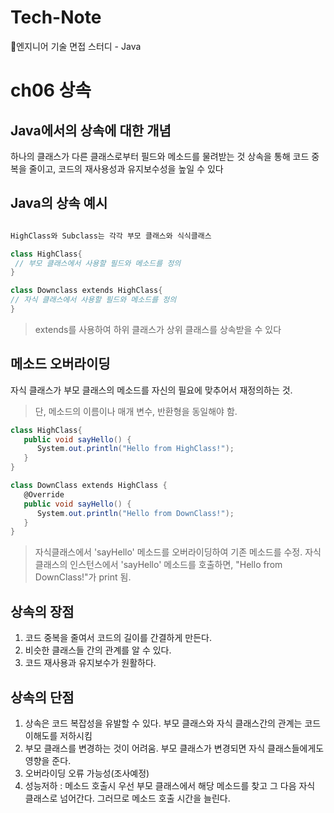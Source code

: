 # Tech-Note
📂엔지니어 기술 면접 스터디 - Java

# ch06 상속
## Java에서의 상속에 대한 개념

하나의 클래스가 다른 클래스로부터 필드와 메소드를 물려받는 것
상속을 통해 코드 중복을 줄이고, 코드의 재사용성과 유지보수성을 높일 수 있다

## Java의 상속 예시

```csharp

HighClass와 Subclass는 각각 부모 클래스와 식식클래스

class HighClass{
 // 부모 클래스에서 사용할 필드와 메소드를 정의
}

class Downclass extends HighClass{
// 자식 클래스에서 사용할 필드와 메소드를 정의
}

```

> extends를 사용하여 하위 클래스가 상위 클래스를 상속받을 수 있다
> 

## 메소드 오버라이딩

자식 클래스가 부모 클래스의 메소드를 자신의 필요에 맞추어서 재정의하는 것.
> 단, 메소드의 이름이나 매개 변수, 반환형을 동일해야 함.
> 
```csharp
class HighClass{
   public void sayHello() {
      System.out.println("Hello from HighClass!");
   }
}

class DownClass extends HighClass {
   @Override
   public void sayHello() {
      System.out.println("Hello from DownClass!");
   }
}
```
> 자식클래스에서 'sayHello' 메소드를 오버라이딩하여 기존 메소드를 수정.
> 자식 클래스의 인스턴스에서 'sayHello' 메소드를 호출하면, "Hello from DownClass!"가 print 됨.

## 상속의 장점

1. 코드 중복을 줄여서 코드의 길이를 간결하게 만든다.
2. 비슷한 클래스들 간의 관계를 알 수 있다.
3. 코드 재사용과 유지보수가 원활하다.

## 상속의 단점

1. 상속은 코드 복잡성을 유발할 수 있다. 부모 클래스와 자식 클래스간의 관계는 코드 이해도를 저하시킴
2. 부모 클래스를 변경하는 것이 어려움. 부모 클래스가 변경되면 자식 클래스들에게도 영향을 준다.
3. 오버라이딩 오류 가능성(조사예정)
4. 성능저하 : 메소드 호출시 우선 부모 클래스에서 해당 메소드를 찾고 그 다음 자식 클래스로 넘어간다. 그러므로 메소드 호출 시간을 늘린다.
